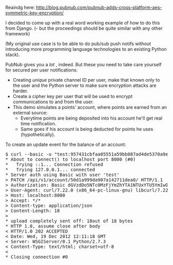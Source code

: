 Reaindg here: http://blog.pubnub.com/pubnub-adds-cross-platform-aes-symmetric-key-encryption/ 

I decided to come up with a real word working example of how to do this from Django.
(- but the proceedings should be quite similar with any other framework)

(My original use case is to be able to do pub/sub push notifs without introducing more programming
language technologies to an existing Python stack).

PubNub gives you a *lot* , indeed. But these you need to take care yourself for secured per user
notifications:

* Creating *unique* private channel ID per user, make that known only to the user and the Python server to
  make sure encryption attacks are harder.
* Create a cipher key per user that will be used to encrypt communications to and from the user.
* This demo simulates a points' account, where points are earned from an external source:
  - Everytime points are being deposited into his account he'll get real time notification.
  - Same goes if his account is being deducted for points he uses (hypothetically).


To create an update event for the balance of an account:
<pre>
$ curl --basic -u "test:957431cbfaa05551a59bb087ad4de5370a9e521c4c455b27ba6b06d5cf4068a3" -v -H "Content-type: application/json" -X PUT http://localhost:8000/api/v1/account/50d1a999da907a142711dea0/ -d '{"balance" : 2500}'
* About to connect() to localhost port 8000 (#0)
*   Trying ::1... Connection refused
*   Trying 127.0.0.1... connected
* Server auth using Basic with user 'test'
> PATCH /api/v1/account/50d1a999da907a142711dea0/ HTTP/1.1
> Authorization: Basic dGVzdDo5NTc0MzFjYmZhYTA1NTUxYTU5YmIwODdhZDRkZTUzNzBhOWU1MjFjNGM0NTViMjdiYTZiMDZkNWNmNDA2OGEz
> User-Agent: curl/7.22.0 (x86_64-pc-linux-gnu) libcurl/7.22.0 OpenSSL/1.0.1 zlib/1.2.3.4 libidn/1.23 librtmp/2.3
> Host: localhost:8000
> Accept: */*
> Content-type: application/json
> Content-Length: 18
> 
* upload completely sent off: 18out of 18 bytes
* HTTP 1.0, assume close after body
< HTTP/1.0 202 ACCEPTED
< Date: Wed, 19 Dec 2012 12:11:18 GMT
< Server: WSGIServer/0.1 Python/2.7.3
< Content-Type: text/html; charset=utf-8
< 
* Closing connection #0
</pre>
